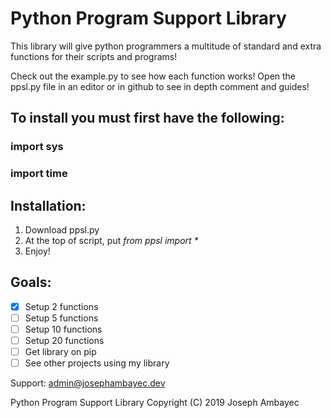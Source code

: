 # Python Program Support Library

This library will give python programmers a multitude of standard and extra functions for their scripts and programs!

Check out the example.py to see how each function works!
Open the ppsl.py file in an editor or in github to see in depth comment and guides!


## To install you must first have the following:
### import sys
### import time

## Installation:

1. Download ppsl.py
2. At the top of script, put _from ppsl import *_
3. Enjoy!


## Goals:
- [X] Setup 2 functions
- [ ] Setup 5 functions
- [ ] Setup 10 functions
- [ ] Setup 20 functions
- [ ] Get library on pip
- [ ] See other projects using my library

Support: admin@josephambayec.dev


















Python Program Support Library Copyright (C) 2019 Joseph Ambayec
